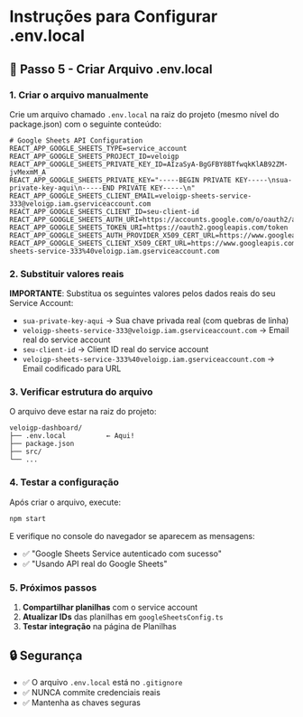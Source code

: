 # Instruções para Configurar .env.local

## 📝 Passo 5 - Criar Arquivo .env.local

### 1. Criar o arquivo manualmente

Crie um arquivo chamado `.env.local` na raiz do projeto (mesmo nível do package.json) com o seguinte conteúdo:

```env
# Google Sheets API Configuration
REACT_APP_GOOGLE_SHEETS_TYPE=service_account
REACT_APP_GOOGLE_SHEETS_PROJECT_ID=veloigp
REACT_APP_GOOGLE_SHEETS_PRIVATE_KEY_ID=AIzaSyA-BgGFBY8BTfwqkKlAB92ZM-jvMexmM_A
REACT_APP_GOOGLE_SHEETS_PRIVATE_KEY="-----BEGIN PRIVATE KEY-----\nsua-private-key-aqui\n-----END PRIVATE KEY-----\n"
REACT_APP_GOOGLE_SHEETS_CLIENT_EMAIL=veloigp-sheets-service-333@veloigp.iam.gserviceaccount.com
REACT_APP_GOOGLE_SHEETS_CLIENT_ID=seu-client-id
REACT_APP_GOOGLE_SHEETS_AUTH_URI=https://accounts.google.com/o/oauth2/auth
REACT_APP_GOOGLE_SHEETS_TOKEN_URI=https://oauth2.googleapis.com/token
REACT_APP_GOOGLE_SHEETS_AUTH_PROVIDER_X509_CERT_URL=https://www.googleapis.com/oauth2/v1/certs
REACT_APP_GOOGLE_SHEETS_CLIENT_X509_CERT_URL=https://www.googleapis.com/robot/v1/metadata/x509/veloigp-sheets-service-333%40veloigp.iam.gserviceaccount.com
```

### 2. Substituir valores reais

**IMPORTANTE**: Substitua os seguintes valores pelos dados reais do seu Service Account:

- `sua-private-key-aqui` → Sua chave privada real (com quebras de linha)
- `veloigp-sheets-service-333@veloigp.iam.gserviceaccount.com` → Email real do service account
- `seu-client-id` → Client ID real do service account
- `veloigp-sheets-service-333%40veloigp.iam.gserviceaccount.com` → Email codificado para URL

### 3. Verificar estrutura do arquivo

O arquivo deve estar na raiz do projeto:
```
veloigp-dashboard/
├── .env.local          ← Aqui!
├── package.json
├── src/
└── ...
```

### 4. Testar a configuração

Após criar o arquivo, execute:

```bash
npm start
```

E verifique no console do navegador se aparecem as mensagens:
- ✅ "Google Sheets Service autenticado com sucesso"
- ✅ "Usando API real do Google Sheets"

### 5. Próximos passos

1. **Compartilhar planilhas** com o service account
2. **Atualizar IDs** das planilhas em `googleSheetsConfig.ts`
3. **Testar integração** na página de Planilhas

## 🔒 Segurança

- ✅ O arquivo `.env.local` está no `.gitignore`
- ✅ NUNCA commite credenciais reais
- ✅ Mantenha as chaves seguras
